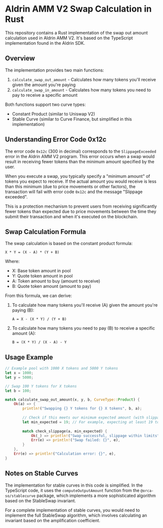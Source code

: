 # Aldrin AMM V2 Swap Calculation in Rust

This repository contains a Rust implementation of the swap out amount calculation used in Aldrin AMM V2. It's based on the TypeScript implementation found in the Aldrin SDK.

## Overview

The implementation provides two main functions:

1. `calculate_swap_out_amount` - Calculates how many tokens you'll receive given the amount you're paying
2. `calculate_swap_in_amount` - Calculates how many tokens you need to pay to receive a specific amount

Both functions support two curve types:
- Constant Product (similar to Uniswap V2)
- Stable Curve (similar to Curve Finance, but simplified in this implementation)

## Understanding Error Code 0x12c

The error code `0x12c` (300 in decimal) corresponds to the `SlippageExceeded` error in the Aldrin AMM V2 program. This error occurs when a swap would result in receiving fewer tokens than the minimum amount specified by the user.

When you execute a swap, you typically specify a "minimum amount" of tokens you expect to receive. If the actual amount you would receive is less than this minimum (due to price movements or other factors), the transaction will fail with error code `0x12c` and the message "Slippage exceeded".

This is a protection mechanism to prevent users from receiving significantly fewer tokens than expected due to price movements between the time they submit their transaction and when it's executed on the blockchain.

## Swap Calculation Formula

The swap calculation is based on the constant product formula:

```
X * Y = (X - A) * (Y + B)
```

Where:
- X: Base token amount in pool
- Y: Quote token amount in pool
- A: Token amount to buy (amount to receive)
- B: Quote token amount (amount to pay)

From this formula, we can derive:

1. To calculate how many tokens you'll receive (A) given the amount you're paying (B):
   ```
   A = X - (X * Y) / (Y + B)
   ```

2. To calculate how many tokens you need to pay (B) to receive a specific amount (A):
   ```
   B = (X * Y) / (X - A) - Y
   ```

## Usage Example

```rust
// Example pool with 1000 X tokens and 5000 Y tokens
let x = 1000;
let y = 5000;

// Swap 100 Y tokens for X tokens
let b = 100;

match calculate_swap_out_amount(x, y, b, CurveType::Product) {
    Ok(a) => {
        println!("Swapping {} Y tokens for {} X tokens", b, a);
        
        // Check if this meets our minimum expected amount (with slippage)
        let min_expected = 19; // For example, expecting at least 19 tokens
        
        match check_slippage(a, min_expected) {
            Ok(_) => println!("Swap successful, slippage within limits"),
            Err(e) => println!("Swap failed: {}", e),
        }
    },
    Err(e) => println!("Calculation error: {}", e),
}
```

## Notes on Stable Curves

The implementation for stable curves in this code is simplified. In the TypeScript code, it uses the `computeOutputAmount` function from the `@orca-so/stablecurve` package, which implements a more sophisticated algorithm based on the StableSwap invariant.

For a complete implementation of stable curves, you would need to implement the full StableSwap algorithm, which involves calculating an invariant based on the amplification coefficient.